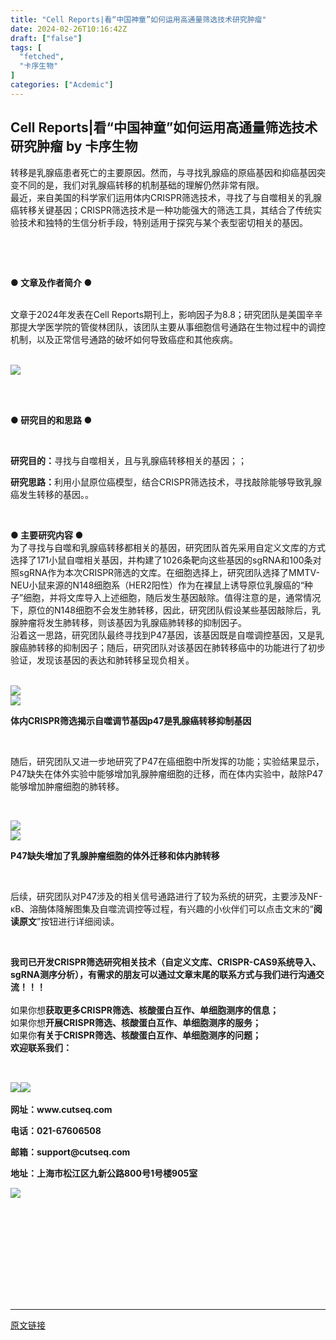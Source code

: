 ```yaml
---
title: "Cell Reports|看“中国神童”如何运用高通量筛选技术研究肿瘤"
date: 2024-02-26T10:16:42Z
draft: ["false"]
tags: [
  "fetched",
  "卡序生物"
]
categories: ["Acdemic"]
---
```

Cell Reports|看“中国神童”如何运用高通量筛选技术研究肿瘤 by 卡序生物
------
<div><section><span>转移是乳腺癌患者死亡的主要原因。然而，与寻找乳腺癌的原癌基因和抑癌基因突变不同的是，我们对乳腺癌转移的机制基础的理解仍然非常有限。</span></section><section><span> 最近，来自美国的科学家们运用体内CRISPR筛选技术，寻找了与自噬相关的乳腺癌转移关键基因；CRISPR筛选技术是一种功能强大的筛选工具，其结合了传统实验技术和独特的生信分析手段，特别适用于探究与某个表型密切相关的基因。</span></section><p><span><br></span></p><section><mp-common-videosnap data-pluginname="mpvideosnap" data-url="https://findermp.video.qq.com/251/20304/stodownload?encfilekey=S7s6ianIic0ia4PicKJSfB8EjyjpQibPUAXoliacOyOEADOF6OicVFEVYdHPibqD8M2skKKLk5dwEtlgKTQvSX5jcK9TFbvWR8CZVHlINcAAByiaYCriakgOL5WywbNg&amp;bizid=1023&amp;dotrans=0&amp;hy=SH&amp;idx=1&amp;m=&amp;scene=0&amp;token=AxricY7RBHdVltjH7Mjhr6FNOr1Kibb1NgN4pCaIYjY3nJqic1ZT1YTiavAZRV0rkosibibk5TTUGdrmA" data-headimgurl="http://wx.qlogo.cn/finderhead/PiajxSqBRaEJYsv2DkRpzXt4LLjnicjHBA5ibffkn59akmf2Iq4JDeIGg/0" data-username="v2_060000231003b20faec8c4e78b1fc3d6cb02ea30b077f87834f1dd57b2f36dba7446ca27a951@finder" data-nickname="卡序cutseq-bio" data-desc="我司提供技术服务，有需要可联系邮箱：support@cutseq.com ，电话：021-67606508#生物#技术科普#知识" data-nonceid="3390129285683572705" data-type="video" data-mediatype="undefined" data-authiconurl="" data-from="new" data-width="1728" data-height="1080" data-id="export/UzFfAgtgekIEAQAAAAAAxro4jmhNdwAAAAstQy6ubaLX4KHWvLEZgBPEroIYdxNFE72HzNPgMIt7K-hCIgr1nCcqpoG32RRq" data-isdisabled="0" data-errortips=""></mp-common-videosnap></section><section><span></span></section><p><br></p><section><span><strong><span>● 文章及作者简介 ●</span></strong></span></section><section><span><strong><span><br></span></strong></span></section><p><span><span>文章于2024年发表在Cell Reports期刊上，影响因子为8.8；研究团队是美国辛辛那提大学医学院的管俊林团队，该团队主要从事细胞信号通路在生物过程中的调控机制，以及正常信号通路的破坏如何导致癌症和其他疾病。</span><span></span></span></p><section><span>    </span></section><section><img data-imgfileid="100004844" data-ratio="0.3352601156069364" data-src="https://mmbiz.qpic.cn/sz_mmbiz_png/laA9uLxm2HGlsOibb0HMdXEyNVIc2oDdGNo4S9ENLdgLlcrbpOtpia9kDhSaSW0GcKyhau2UBHXK91QKIict1Fialw/640?wx_fmt=png&amp;from=appmsg" data-type="png" data-w="865" src="https://mmbiz.qpic.cn/sz_mmbiz_png/laA9uLxm2HGlsOibb0HMdXEyNVIc2oDdGNo4S9ENLdgLlcrbpOtpia9kDhSaSW0GcKyhau2UBHXK91QKIict1Fialw/640?wx_fmt=png&amp;from=appmsg"><br></section><p><br></p><section><br></section><section><strong><span>● </span></strong><span><strong><span>研究目的和思路 <strong><span>●</span></strong></span></strong></span></section><p><br></p><p><strong><span>研究目的：</span></strong><span><span>寻找与自噬相关，且与乳腺癌转移相关的基因；</span>；</span></p><p><strong><span>研究思路：</span></strong><span><span>利用小鼠原位癌模型，结合CRISPR筛选技术，寻找敲除能够导致乳腺癌发生转移的基因。</span>。</span></p><p><span><br></span></p><section><strong><span><strong><span>● 主要</span></strong>研究内容 <strong><span>●</span></strong></span></strong></section><section><span>为了寻找与自噬和乳腺癌转移都相关的基因，研究团队首先采用自定义文库的方式选择了171小鼠自噬相关基因，并构建了1026条靶向这些基因的sgRNA和100条对照sgRNA作为本次CRISPR筛选的文库。在细胞选择上，研究团队选择了MMTV-NEU小鼠来源的N148细胞系（HER2阳性）作为在裸鼠上诱导原位乳腺癌的“种子”细胞，并将文库导入上述细胞，随后发生基因敲除。值得注意的是，通常情况下，原位的N148细胞不会发生肺转移，因此，研究团队假设某些基因敲除后，乳腺肿瘤将发生肺转移，则该基因为乳腺癌肺转移的抑制因子。</span></section><section><span> 沿着这一思路，研究团队最终寻找到P47基因，该基因既是自噬调控基因，又是乳腺癌肺转移的抑制因子；随后，研究团队对该基因在肺转移癌中的功能进行了初步验证，发现该基因的表达和肺转移呈现负相关。</span></section><p><span></span></p><section> </section><section><img data-imgfileid="100004845" data-ratio="0.7317919075144509" data-src="https://mmbiz.qpic.cn/sz_mmbiz_png/laA9uLxm2HGlsOibb0HMdXEyNVIc2oDdG7DVZejmd54uSyfEflzCT8FicmT2ia7taQnC0JDvIeSianAbTqyqnCgS4A/640?wx_fmt=png&amp;from=appmsg" data-type="png" data-w="865" src="https://mmbiz.qpic.cn/sz_mmbiz_png/laA9uLxm2HGlsOibb0HMdXEyNVIc2oDdG7DVZejmd54uSyfEflzCT8FicmT2ia7taQnC0JDvIeSianAbTqyqnCgS4A/640?wx_fmt=png&amp;from=appmsg"></section><section><img data-imgfileid="100004846" data-ratio="0.6416184971098265" data-src="https://mmbiz.qpic.cn/sz_mmbiz_png/laA9uLxm2HGlsOibb0HMdXEyNVIc2oDdGWMwRsGC8Ok6ibKU9BfBdSzdY7dJVxHP3MX19ubNhhDfV3IJWlic6L5gw/640?wx_fmt=png&amp;from=appmsg" data-type="png" data-w="865" src="https://mmbiz.qpic.cn/sz_mmbiz_png/laA9uLxm2HGlsOibb0HMdXEyNVIc2oDdGWMwRsGC8Ok6ibKU9BfBdSzdY7dJVxHP3MX19ubNhhDfV3IJWlic6L5gw/640?wx_fmt=png&amp;from=appmsg"><br></section><p><strong><span><strong><span>体内CRISPR筛选揭示自噬调节基因p47是乳腺癌转移抑制基因</span></strong></span></strong></p><section><br></section><p><span><span>随后，研究团队又进一步地研究了P47在癌细胞中所发挥的功能；实验结果显示，P47缺失在体外实验中能够增加乳腺肿瘤细胞的迁移，而在体内实验中，敲除P47能够增加肿瘤细胞的肺转移。</span></span></p><p><span><span><br></span></span></p><section><img data-imgfileid="100004847" data-ratio="0.861271676300578" data-src="https://mmbiz.qpic.cn/sz_mmbiz_png/laA9uLxm2HGlsOibb0HMdXEyNVIc2oDdGTnmV1uR2V89hhSpeeEicYRRubxlJVYKqBvtZdwgcKGCMDtdgtOL75YA/640?wx_fmt=png&amp;from=appmsg" data-type="png" data-w="865" src="https://mmbiz.qpic.cn/sz_mmbiz_png/laA9uLxm2HGlsOibb0HMdXEyNVIc2oDdGTnmV1uR2V89hhSpeeEicYRRubxlJVYKqBvtZdwgcKGCMDtdgtOL75YA/640?wx_fmt=png&amp;from=appmsg"></section><section><img data-imgfileid="100004848" data-ratio="0.6416184971098265" data-src="https://mmbiz.qpic.cn/sz_mmbiz_png/laA9uLxm2HGlsOibb0HMdXEyNVIc2oDdG5b30RZrNPhFjuayCY3gQdAnFovUBAsqcYiaSmb1V3rwYD8C1ViarWepw/640?wx_fmt=png&amp;from=appmsg" data-type="png" data-w="865" src="https://mmbiz.qpic.cn/sz_mmbiz_png/laA9uLxm2HGlsOibb0HMdXEyNVIc2oDdG5b30RZrNPhFjuayCY3gQdAnFovUBAsqcYiaSmb1V3rwYD8C1ViarWepw/640?wx_fmt=png&amp;from=appmsg"><br></section><p><strong><span><strong><span>P47缺失增加了乳腺肿瘤细胞的体外迁移和体内肺转移</span></strong></span></strong></p><p><span></span><br></p><p><span>后续，<span>研究团队对P47涉及的相关信号通路进行了较为系统的研究，主要涉及NF-κB、溶酶体降解图集及自噬流调控等过程</span>，有兴趣的小伙伴们可以点击文末的“<strong><span>阅读原文</span></strong>”按钮进行详细阅读。</span></p><p><span><br></span></p><section><span><strong><span>我司已开发</span></strong></span><span><strong><span><strong><span>CRISPR筛选研究相关技术（自定义文库、CRISPR-CAS9系统导入、sgRNA测序分析）</span></strong><strong><span></span></strong></span></strong></span><span><strong><span>，有需求的朋友可以通过</span></strong></span><span><strong><span>文章末尾的联系方式</span></strong></span><span><strong><span>与我们进行沟通交流！！！</span></strong></span></section><section><br></section><section><span>如果你想<strong>获取更多</strong></span><span><strong>CRISPR筛选、核酸蛋白互作、单细胞测序</strong></span><span><strong>的信息</strong><strong>；</strong></span></section><section><span>如果你想<strong>开展</strong></span><span><strong><strong>CRISPR筛选、核酸蛋白互作、单细胞测序</strong></strong></span><span><strong>的</strong></span><span><strong>服务；</strong></span></section><section><span>如果你<strong>有关于</strong></span><span><strong><strong>CRISPR筛选、核酸蛋白互作、单细胞测序</strong></strong></span><span><strong>的问题</strong><strong>；</strong></span></section><section><span><strong>欢迎联系我们：</strong></span></section><section><br></section><h2><img data-galleryid="" data-imgfileid="100004840" data-ratio="0.19171779141104295" data-s="300,640" data-src="https://mmbiz.qpic.cn/sz_mmbiz_png/laA9uLxm2HE7uqtLUUURtFaw1hA0QqnEDc8ia7hVibE0jmr9hRCXWLQ0KT836qvZ4mkRXyJRQRnyA3Uah8awKjrA/640?wx_fmt=png" data-type="png" data-w="652" src="https://mmbiz.qpic.cn/sz_mmbiz_png/laA9uLxm2HE7uqtLUUURtFaw1hA0QqnEDc8ia7hVibE0jmr9hRCXWLQ0KT836qvZ4mkRXyJRQRnyA3Uah8awKjrA/640?wx_fmt=png"><img data-imgfileid="100004841" data-ratio="0.9802955665024631" data-src="https://mmbiz.qpic.cn/sz_mmbiz_png/laA9uLxm2HE7uqtLUUURtFaw1hA0QqnEFaav9gQG0rndzRVhVicySDgvGCbELfkAkr3vW16QmvE4Ue4dDCdhI2g/640?wx_fmt=png" data-type="png" data-w="203" src="https://mmbiz.qpic.cn/sz_mmbiz_png/laA9uLxm2HE7uqtLUUURtFaw1hA0QqnEFaav9gQG0rndzRVhVicySDgvGCbELfkAkr3vW16QmvE4Ue4dDCdhI2g/640?wx_fmt=png"></h2><section><strong><span>网址：</span></strong><strong><span>www.cutseq.com</span></strong><p></p></section><section><strong><span>电话：021-67606508</span></strong><p></p></section><section><strong><span>邮箱：</span></strong><strong><span>support@cutseq.com</span></strong><p></p></section><section><strong><span>地址：上海市松江区九新公路800</span></strong><strong><span>号1号楼905室</span></strong><strong><span><p></p></span></strong></section><section><strong><span><img data-imgfileid="100004842" data-ratio="0.4" data-src="https://mmbiz.qpic.cn/sz_mmbiz_png/laA9uLxm2HE7uqtLUUURtFaw1hA0QqnEQzIskNiaiaPOYxnhDP31fdfhVVStsXSIxOjeULQcKuOj2jDQoVCUqyaQ/640?wx_fmt=png" data-type="png" data-w="245" src="https://mmbiz.qpic.cn/sz_mmbiz_png/laA9uLxm2HE7uqtLUUURtFaw1hA0QqnEQzIskNiaiaPOYxnhDP31fdfhVVStsXSIxOjeULQcKuOj2jDQoVCUqyaQ/640?wx_fmt=png"></span></strong></section><section><strong><span><br></span></strong></section><section><br></section><section><br></section><section><br></section><section><br></section><section>         </section><p><br></p><p><br></p><p><mp-style-type data-value="10000"></mp-style-type></p></div>  
<hr>
<a href="https://mp.weixin.qq.com/s/wqtZj6ObgxpnB8dYG5oz-w",target="_blank" rel="noopener noreferrer">原文链接</a>
